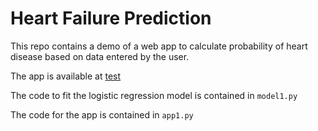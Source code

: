# Heart Failure Prediction
This repo contains a demo of a web app to calculate probability of heart disease based on data entered by the user.

The app is available at  <a href="https://heartfailmoddemo.herokuapp.com/" target="_blank">test</a>

The code to fit the logistic regression model is contained in `model1.py`

The code for the app is contained in `app1.py`
